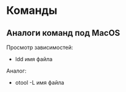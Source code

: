 # Команды

## Аналоги команд под MacOS

Просмотр зависимостей:

- ldd имя файла

Аналог:

- otool -L имя файла
